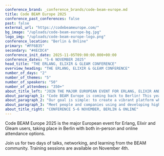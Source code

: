 ```yaml
---
conference_brand: _conference_brands/code-beam-europe.md
title: Code BEAM Europe 2025
conference_past_conferences: false
past: false
external_url: "https://codebeameurope.com/"
bg_image: "/uploads/code-beam-europe-bg.jpg"
logo_img: "/uploads/code-beam-europe-logo.png"
conference_location: "Berlin & Online"
primary: "#FF6B35"
secondary: "#4ECDC4"
conference_init_date: 2025-11-05T09:00:00.000+00:00
conference_dates: "5-6 NOVEMBER 2025"
head_title: "THE ERLANG, ELIXIR & GLEAM CONFERENCE"
overview_heading: "THE ERLANG, ELIXIR & GLEAM CONFERENCE"
number_of_days: "2"
number_of_themes: "5"
number_of_speakers: "50"
number_of_attendees: "350+"
about_title_left: "JOIN THE MAJOR EUROPEAN EVENT FOR ERLANG, ELIXIR AND GLEAM USERS"
about_paragraph_1: "Code BEAM Europe is coming back to Berlin! This year attend in person or online."
about_paragraph_2: "Our goal is simple: to create a vibrant platform where users of Elixir, Erlang, Gleam and other technologies based on BEAM VM can come together to share insights, get feedback on projects, and inspire each other to new heights."
about_paragraph_3: "Meet people and companies using and developing high performance, fault-tolerant and resilient applications that scale to billions of users in production in areas like Fintech, eCommerce, IoT, Gaming, Blockchain, Security, Machine Learning and more."
about_title_right: "CONFERENCE 5-6 NOVEMBER, BERLIN & ONLINE"
---
```


Code BEAM Europe 2025 is the major European event for Erlang, Elixir and Gleam users, taking place in Berlin with both in-person and online attendance options.

Join us for two days of talks, networking, and learning from the BEAM community. Training sessions are available on November 4th.
